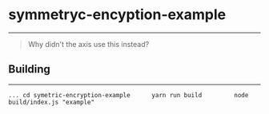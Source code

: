 # symmetryc-encyption-example        
---     
> Why didn't the axis use this instead?      
## Building       
---      
`
...
cd symetric-encryption-example     
yarn run build        
node build/index.js "example"      
`
